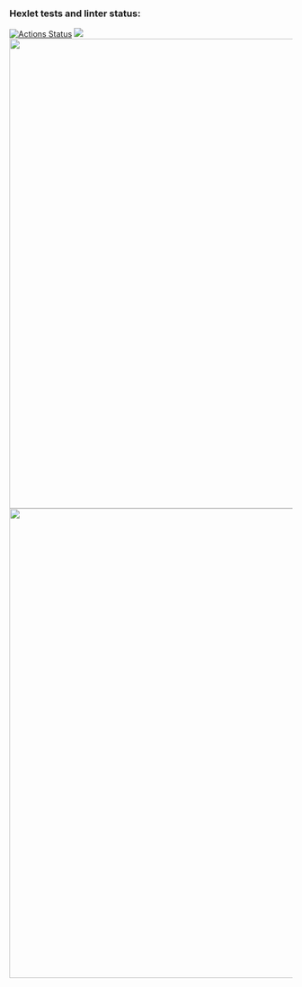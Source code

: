 ### Hexlet tests and linter status:
[![Actions Status](https://github.com/dregmar-bot/frontend-project-44/workflows/hexlet-check/badge.svg)](https://github.com/dregmar-bot/frontend-project-44/actions)
<a href="https://codeclimate.com/github/dregmar-bot/frontend-project-44/maintainability"><img src="https://api.codeclimate.com/v1/badges/ad10e2038d46c445ecad/maintainability" /></a>
<a href="https://asciinema.org/a/0q5I6VdQpdq6tDV8ZLZkh1vkS"><img src="https://asciinema.org/a/0q5I6VdQpdq6tDV8ZLZkh1vkS.png" width="836"/></a>
<a href="https://asciinema.org/a/vGmSu9ROrmF5GS83QoHSwEq88"><img src="https://asciinema.org/a/vGmSu9ROrmF5GS83QoHSwEq88.png" width="836"/></a>
